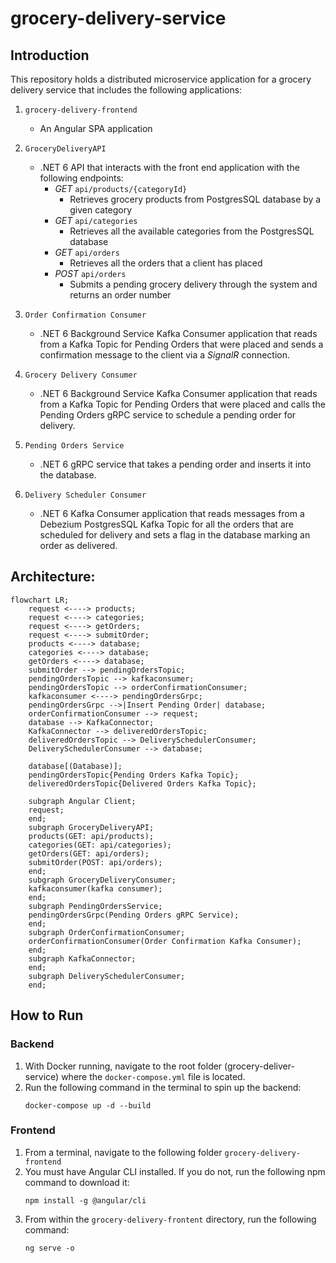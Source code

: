 # grocery-delivery-service

## Introduction

This repository holds a distributed microservice application for a grocery delivery service that includes the following applications:

1. `grocery-delivery-frontend`
   - An Angular SPA application

2. `GroceryDeliveryAPI`
   - .NET 6 API that interacts with the front end application with the following endpoints:
     - *GET* `api/products/{categoryId}`
       - Retrieves grocery products from PostgresSQL database by a given category
     - *GET* `api/categories`
       - Retrieves all the available categories from the PostgresSQL database
     - *GET* `api/orders`
       - Retrieves all the orders that a client has placed
     - *POST* `api/orders`
       - Submits a pending grocery delivery through the system and returns an order number

3. `Order Confirmation Consumer`
   - .NET 6 Background Service Kafka Consumer application that reads from a Kafka Topic for Pending Orders that were placed and sends a confirmation message to the client via a _*SignalR*_ connection.

4. `Grocery Delivery Consumer`
   - .NET 6 Background Service Kafka Consumer application that reads from a Kafka Topic for Pending Orders that were placed and calls the Pending Orders gRPC service to schedule a pending order for delivery.

5. `Pending Orders Service`
   - .NET 6 gRPC service that takes a pending order and inserts it into the database.

6. `Delivery Scheduler Consumer`
   - .NET 6 Kafka Consumer application that reads messages from a Debezium PostgresSQL Kafka Topic for all the orders that are scheduled for delivery and sets a flag in the database marking an order as delivered.

## Architecture:

```mermaid
flowchart LR;
    request <----> products;
    request <----> categories;
    request <----> getOrders;
    request <----> submitOrder;
    products <----> database;
    categories <----> database;
    getOrders <----> database;
    submitOrder --> pendingOrdersTopic;
    pendingOrdersTopic --> kafkaconsumer;
    pendingOrdersTopic --> orderConfirmationConsumer;
    kafkaconsumer <----> pendingOrdersGrpc;
    pendingOrdersGrpc -->|Insert Pending Order| database;
    orderConfirmationConsumer --> request;
    database --> KafkaConnector;
    KafkaConnector --> deliveredOrdersTopic;
    deliveredOrdersTopic --> DeliverySchedulerConsumer;
    DeliverySchedulerConsumer --> database;

    database[(Database)];
    pendingOrdersTopic{Pending Orders Kafka Topic};
    deliveredOrdersTopic{Delivered Orders Kafka Topic};

    subgraph Angular Client;
    request;
    end;
    subgraph GroceryDeliveryAPI;
    products(GET: api/products);
    categories(GET: api/categories);
    getOrders(GET: api/orders);
    submitOrder(POST: api/orders);
    end;
    subgraph GroceryDeliveryConsumer;
    kafkaconsumer(kafka consumer);
    end;
    subgraph PendingOrdersService;
    pendingOrdersGrpc(Pending Orders gRPC Service);
    end;
    subgraph OrderConfirmationConsumer;
    orderConfirmationConsumer(Order Confirmation Kafka Consumer);
    end;
    subgraph KafkaConnector;
    end;
    subgraph DeliverySchedulerConsumer;
    end;
```

## How to Run

### Backend
1. With Docker running, navigate to the root folder (grocery-deliver-service) where the `docker-compose.yml` file is located.
2. Run the following command in the terminal to spin up the backend:
   ```
   docker-compose up -d --build
   ```

### Frontend
1. From a terminal, navigate to the following folder `grocery-delivery-frontend`
2. You must have Angular CLI installed. If you do not, run the following npm command to download it:
   ```
   npm install -g @angular/cli
   ```
3. From within the `grocery-delivery-frontent` directory, run the following command:
   ```
   ng serve -o
   ```
